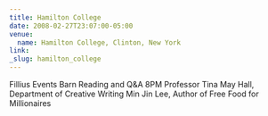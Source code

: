 ```yaml
---
title: Hamilton College
date: 2008-02-27T23:07:00-05:00
venue:
  name: Hamilton College, Clinton, New York
link:
_slug: hamilton_college
---
```


Fillius Events Barn
Reading and Q&A
8PM
Professor Tina May Hall, Department of Creative Writing
Min Jin Lee, Author of Free Food for Millionaires
